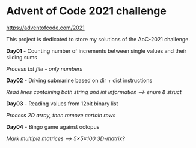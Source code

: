 # Advent of Code 2021 challenge
https://adventofcode.com/2021

This project is dedicated to store my solutions of the AoC-2021 challenge.


**Day01** - Counting number of increments between single values and their sliding sums

*Process txt file - only numbers*
	
	
**Day02** - Driving submarine based on dir + dist instructions

*Read lines containing both string and int information --> enum & struct*
	
	
**Day03** - Reading values from 12bit binary list

*Process 2D array, then remove certain rows*
	
	
**Day04** - Bingo game against octopus

*Mark multiple matrices -->  5×5×100 3D-matrix?*
